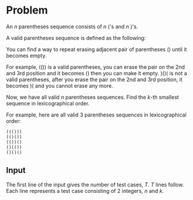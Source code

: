 # Problem

An $n$ parentheses sequence consists of $n$ ('s and $n$ )'s.

A valid parentheses sequence is defined as the following:

You can find a way to repeat erasing adjacent pair of parentheses () until it becomes empty.

For example, (()) is a valid parentheses, you can erase the pair on the 2nd and 3rd position and it becomes () then you can make it empty.
)()( is not a valid parentheses, after you erase the pair on the 2nd and 3rd position, it becomes )( and you cannot erase any more.

Now, we have all valid $n$ parentheses sequences. Find the $k$-th smallest sequence in lexicographical order.

For example, here are all valid 3 parentheses sequences in lexicographical order:

```text
((()))
(()())
(())()
()(())
()()()
```

## Input

The first line of the input gives the number of test cases, $T$. $T$ lines follow. Each line represents a test case consisting of 2 integers, $n$ and $k$.
